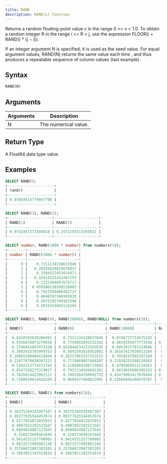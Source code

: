 ```yaml
---
title: RAND
description: RAND(x) function
---
```


Returns a random floating-point value v in the range 0 <= v < 1.0. To obtain a random integer R in the range i <= R < j, use the expression FLOOR(i + RAND() * (j − i)).

If an integer argument N is specified, it is used as the seed value. For equal argument values, RAND(N) returns the same value each time , and thus produces a repeatable sequence of column values (last example).

## Syntax

```sql
RAND(N)
```

## Arguments

| Arguments | Description          |
| --------- | -------------------- |
| N         | The numerical value. |

## Return Type

A Float64 data type value.

## Examples

```sql
SELECT RAND();
+---------------------+
| rand()              |
+---------------------+
| 0.07669816779607708 |
+---------------------+

SELECT RAND(1), RAND(2);
+--------------------+--------------------+
| RAND(1)            | RAND(2)            |
+--------------------+--------------------+
| 0.9742447372584028 | 0.2973258311583632 |
+--------------------+--------------------+

SELECT number, RAND(1000 * number) from numbers(10);
+--------+-----------------------+
| number | RAND((1000 * number)) |
+--------+-----------------------+
|      0 |    0.7311134158637046 |
|      1 |   0.20926024019676037 |
|      2 |    0.3204522453024471 |
|      3 |   0.15414315241487253 |
|      4 |    0.3231494607676717 |
|      5 |  0.059500236508538085 |
|      6 |    0.7053594880492737 |
|      7 |    0.4848707366995819 |
|      8 |    0.2872295709183398 |
|      9 |    0.5819343845110294 |
+--------+-----------------------+

SELECT RAND(), RAND(0), RAND(10000), RAND(NULL) from numbers(10);
+---------------------+----------------------+---------------------+---------------------+
| RAND()              | RAND(0)              | RAND(10000)         | RAND(NULL)          |
+---------------------+----------------------+---------------------+---------------------+
|  0.8410192638206491 |   0.7311134158637046 |  0.9746737753675192 |   0.590583043081937 |
|  0.9356678073279926 |   0.7734601843532382 |  0.9819295977773548 | 0.19697177117599896 |
|  0.2746441697075338 | 0.025844634233355035 |  0.6053827707224846 |  0.6830698490445499 |
|  0.3092425785999753 |   0.5841592619362002 | 0.16167417938013184 |  0.7030024192421047 |
| 0.16685249404419444 |  0.26217063257252515 |  0.7859247691297169 |  0.2401736713222382 |
| 0.22077870630397123 |   0.7719869057468207 | 0.21038253398226503 |  0.9236027334502199 |
|  0.5202213774172745 |   0.2186969106715092 |  0.4705968522124563 |  0.9247213333056916 |
|  0.8547328275319827 |   0.7937134566691362 |  0.6019019906360323 | 0.33042828022969406 |
|  0.7626614422062121 |   0.7493384290992732 | 0.42479983417070444 | 0.48604290449390297 |
|  0.7180659634926269 |   0.9689377480023901 | 0.32660946286978787 |  0.7334682833042149 |
+---------------------+----------------------+---------------------+---------------------+

SELECT RAND(), RAND() from numbers(10);
+---------------------+---------------------+
| RAND()              | RAND()              |
+---------------------+---------------------+
| 0.36375269335997307 | 0.36375269335997307 |
| 0.09377635544457674 | 0.09377635544457674 |
|  0.8277016072035953 |  0.8277016072035953 |
|  0.4907032292521587 |  0.4907032292521587 |
|  0.8009654887127645 |  0.8009654887127645 |
|   0.158373699161646 |   0.158373699161646 |
|  0.9414531157798985 |  0.9414531157798985 |
|  0.6622571995881148 |  0.6622571995881148 |
| 0.25786072087383205 | 0.25786072087383205 |
|  0.3063851342553019 |  0.3063851342553019 |
+---------------------+---------------------+
```
